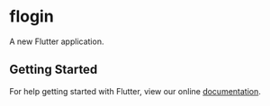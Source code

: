 # flogin

A new Flutter application.

## Getting Started

For help getting started with Flutter, view our online
[documentation](https://flutter.io/).
